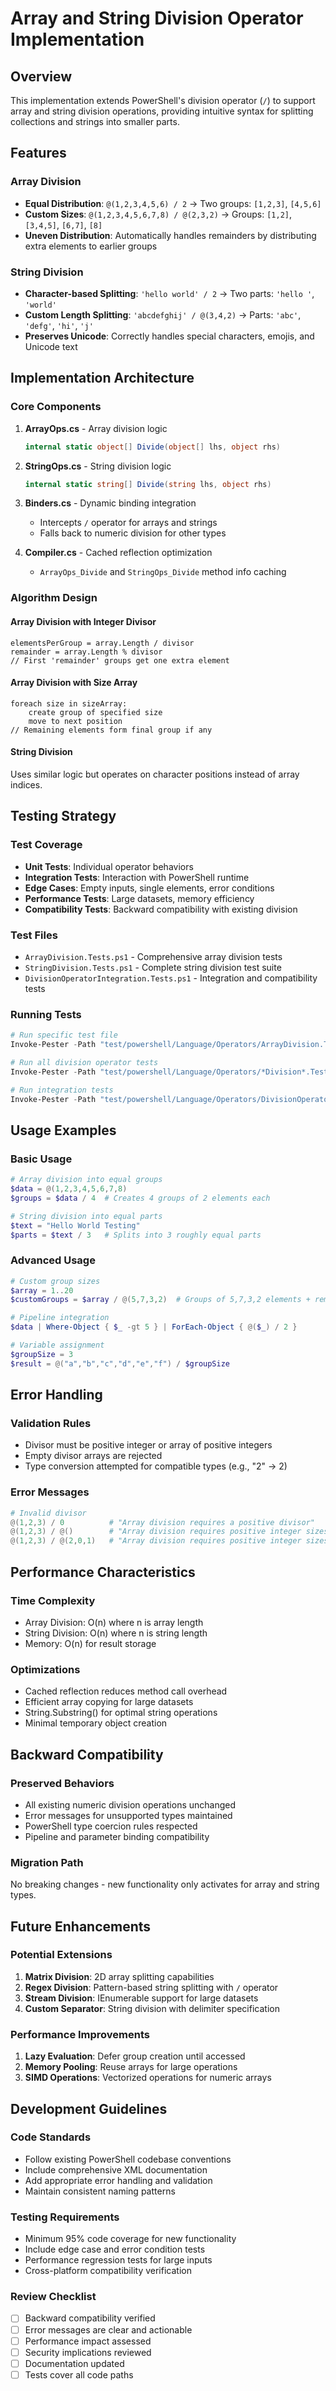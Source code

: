 # Array and String Division Operator Implementation

## Overview

This implementation extends PowerShell's division operator (`/`) to support array and string division operations, providing intuitive syntax for splitting collections and strings into smaller parts.

## Features

### Array Division
- **Equal Distribution**: `@(1,2,3,4,5,6) / 2` → Two groups: `[1,2,3]`, `[4,5,6]`  
- **Custom Sizes**: `@(1,2,3,4,5,6,7,8) / @(2,3,2)` → Groups: `[1,2]`, `[3,4,5]`, `[6,7]`, `[8]`
- **Uneven Distribution**: Automatically handles remainders by distributing extra elements to earlier groups

### String Division  
- **Character-based Splitting**: `'hello world' / 2` → Two parts: `'hello '`, `'world'`
- **Custom Length Splitting**: `'abcdefghij' / @(3,4,2)` → Parts: `'abc'`, `'defg'`, `'hi'`, `'j'`
- **Preserves Unicode**: Correctly handles special characters, emojis, and Unicode text

## Implementation Architecture

### Core Components

1. **ArrayOps.cs** - Array division logic
   ```csharp
   internal static object[] Divide(object[] lhs, object rhs)
   ```

2. **StringOps.cs** - String division logic  
   ```csharp
   internal static string[] Divide(string lhs, object rhs)
   ```

3. **Binders.cs** - Dynamic binding integration
   - Intercepts `/` operator for arrays and strings
   - Falls back to numeric division for other types

4. **Compiler.cs** - Cached reflection optimization
   - `ArrayOps_Divide` and `StringOps_Divide` method info caching

### Algorithm Design

#### Array Division with Integer Divisor
```
elementsPerGroup = array.Length / divisor
remainder = array.Length % divisor
// First 'remainder' groups get one extra element
```

#### Array Division with Size Array
```
foreach size in sizeArray:
    create group of specified size
    move to next position
// Remaining elements form final group if any
```

#### String Division
Uses similar logic but operates on character positions instead of array indices.

## Testing Strategy

### Test Coverage
- **Unit Tests**: Individual operator behaviors
- **Integration Tests**: Interaction with PowerShell runtime  
- **Edge Cases**: Empty inputs, single elements, error conditions
- **Performance Tests**: Large datasets, memory efficiency
- **Compatibility Tests**: Backward compatibility with existing division

### Test Files
- `ArrayDivision.Tests.ps1` - Comprehensive array division tests
- `StringDivision.Tests.ps1` - Complete string division test suite  
- `DivisionOperatorIntegration.Tests.ps1` - Integration and compatibility tests

### Running Tests
```powershell
# Run specific test file
Invoke-Pester -Path "test/powershell/Language/Operators/ArrayDivision.Tests.ps1"

# Run all division operator tests
Invoke-Pester -Path "test/powershell/Language/Operators/*Division*.Tests.ps1"

# Run integration tests
Invoke-Pester -Path "test/powershell/Language/Operators/DivisionOperatorIntegration.Tests.ps1"
```

## Usage Examples

### Basic Usage
```powershell
# Array division into equal groups
$data = @(1,2,3,4,5,6,7,8)
$groups = $data / 4  # Creates 4 groups of 2 elements each

# String division into equal parts  
$text = "Hello World Testing"
$parts = $text / 3   # Splits into 3 roughly equal parts
```

### Advanced Usage
```powershell
# Custom group sizes
$array = 1..20
$customGroups = $array / @(5,7,3,2)  # Groups of 5,7,3,2 elements + remainder

# Pipeline integration
$data | Where-Object { $_ -gt 5 } | ForEach-Object { @($_) / 2 }

# Variable assignment
$groupSize = 3
$result = @("a","b","c","d","e","f") / $groupSize
```

## Error Handling

### Validation Rules
- Divisor must be positive integer or array of positive integers
- Empty divisor arrays are rejected
- Type conversion attempted for compatible types (e.g., "2" → 2)

### Error Messages
```powershell
# Invalid divisor
@(1,2,3) / 0          # "Array division requires a positive divisor"
@(1,2,3) / @()        # "Array division requires positive integer sizes"  
@(1,2,3) / @(2,0,1)   # "Array division requires positive integer sizes"
```

## Performance Characteristics

### Time Complexity
- Array Division: O(n) where n is array length
- String Division: O(n) where n is string length  
- Memory: O(n) for result storage

### Optimizations
- Cached reflection reduces method call overhead
- Efficient array copying for large datasets
- String.Substring() for optimal string operations
- Minimal temporary object creation

## Backward Compatibility

### Preserved Behaviors
- All existing numeric division operations unchanged
- Error messages for unsupported types maintained  
- PowerShell type coercion rules respected
- Pipeline and parameter binding compatibility

### Migration Path
No breaking changes - new functionality only activates for array and string types.

## Future Enhancements

### Potential Extensions
1. **Matrix Division**: 2D array splitting capabilities
2. **Regex Division**: Pattern-based string splitting with `/` operator
3. **Stream Division**: IEnumerable support for large datasets
4. **Custom Separator**: String division with delimiter specification

### Performance Improvements
1. **Lazy Evaluation**: Defer group creation until accessed
2. **Memory Pooling**: Reuse arrays for large operations
3. **SIMD Operations**: Vectorized operations for numeric arrays

## Development Guidelines

### Code Standards
- Follow existing PowerShell codebase conventions
- Include comprehensive XML documentation
- Add appropriate error handling and validation
- Maintain consistent naming patterns

### Testing Requirements
- Minimum 95% code coverage for new functionality
- Include edge case and error condition tests
- Performance regression tests for large inputs
- Cross-platform compatibility verification

### Review Checklist
- [ ] Backward compatibility verified
- [ ] Error messages are clear and actionable  
- [ ] Performance impact assessed
- [ ] Security implications reviewed
- [ ] Documentation updated
- [ ] Tests cover all code paths